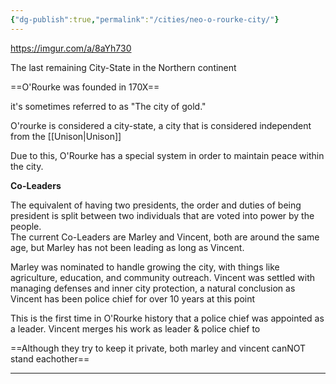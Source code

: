 ```yaml
---
{"dg-publish":true,"permalink":"/cities/neo-o-rourke-city/"}
---
```



https://imgur.com/a/8aYh730

The last remaining City-State in the Northern continent

==O'Rourke was founded in 170X==

it's sometimes referred to as "The city of gold."

O'rourke is considered a city-state, a city that is considered independent from the [[Unison\|Unison]]

Due to this, O'Rourke has a special system in order to maintain peace within the city.

**Co-Leaders**

The equivalent of having two presidents, the order and duties of being president is split between two individuals that are voted into power by the people.  
The current Co-Leaders are Marley and Vincent, both are around the same age, but Marley has not been leading as long as Vincent.

Marley was nominated to handle growing the city, with things like agriculture, education, and community outreach. Vincent was settled with managing defenses and inner city protection, a natural conclusion as Vincent has been police chief for over 10 years at this point

This is the first time in O'Rourke history that a police chief was appointed as a leader. Vincent merges his work as leader & police chief to  
  
==Although they try to keep it private, both marley and vincent canNOT stand eachother==

---
